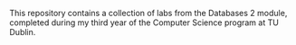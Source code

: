 This repository contains a collection of labs from the Databases 2 module, completed during my third year of the Computer Science program at TU Dublin.
